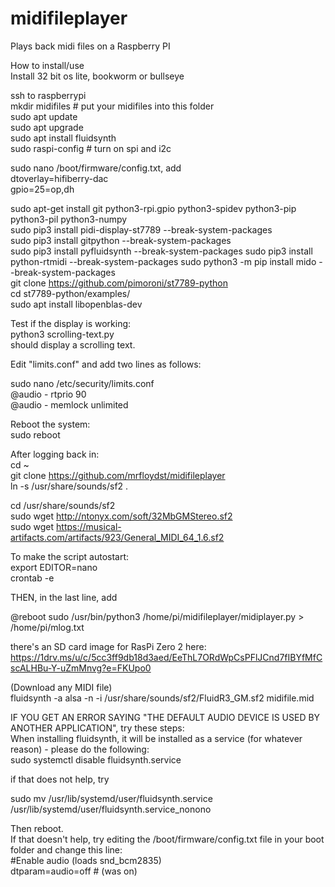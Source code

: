 # midifileplayer
Plays back midi files on a Raspberry PI

How to install/use  
Install 32 bit os lite, bookworm or bullseye

ssh to raspberrypi  
mkdir midifiles   # put your midifiles into this folder  
sudo apt update  
sudo apt upgrade  
sudo apt install fluidsynth  
sudo raspi-config  # turn on spi and i2c  

sudo nano /boot/firmware/config.txt, add  
dtoverlay=hifiberry-dac  
gpio=25=op,dh

sudo apt-get install git python3-rpi.gpio python3-spidev python3-pip python3-pil python3-numpy  
sudo pip3 install pidi-display-st7789 --break-system-packages  
sudo pip3 install gitpython --break-system-packages  
sudo pip3 install pyfluidsynth --break-system-packages 
sudo pip3 install python-rtmidi --break-system-packages 
sudo python3 -m pip install mido --break-system-packages  
git clone  https://github.com/pimoroni/st7789-python  
cd st7789-python/examples/  
sudo apt install libopenblas-dev  

Test if the display is working:  
python3 scrolling-text.py  
should display a scrolling text.  

Edit "limits.conf" and add two lines as follows:

sudo nano /etc/security/limits.conf  
@audio - rtprio 90  
@audio - memlock unlimited  

Reboot the system:  
sudo reboot

After logging back in:  
cd ~  
git clone https://github.com/mrfloydst/midifileplayer  
ln -s /usr/share/sounds/sf2 .  

cd /usr/share/sounds/sf2  
sudo wget http://ntonyx.com/soft/32MbGMStereo.sf2  
sudo wget https://musical-artifacts.com/artifacts/923/General_MIDI_64_1.6.sf2  

To make the script autostart:  
export EDITOR=nano  
crontab -e

THEN, in the last line, add

@reboot sudo /usr/bin/python3 /home/pi/midifileplayer/midiplayer.py > /home/pi/mlog.txt

there's an SD card image for RasPi Zero 2 here:  
https://1drv.ms/u/c/5cc3ff9db18d3aed/EeThL7ORdWpCsPFlJCnd7fIBYfMfCscALHBu-Y-uZmMnvg?e=FKUpo0  

(Download any MIDI file)  
fluidsynth -a alsa -n -i /usr/share/sounds/sf2/FluidR3_GM.sf2 midifile.mid

IF YOU GET AN ERROR SAYING "THE DEFAULT AUDIO DEVICE IS USED BY ANOTHER APPLICATION", try these steps:  
When installing fluidsynth, it will be installed as a service (for whatever reason) - please do the following:  
sudo systemctl disable fluidsynth.service

if that does not help, try

sudo mv /usr/lib/systemd/user/fluidsynth.service /usr/lib/systemd/user/fluidsynth.service_nonono

Then reboot.  
If that doesn't help, try editing the /boot/firmware/config.txt file in your boot folder and change this line:  
#Enable audio (loads snd_bcm2835)  
dtparam=audio=off    # (was on)

